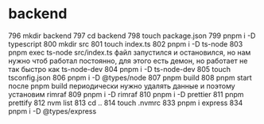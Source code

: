 # backend
  796  mkdir backend
  797  cd backend
  798  touch package.json
  799  pnpm i -D typescript
  800  mkdir src
  801  touch index.ts
  802  pnpm i -D ts-node
  803  pnpm exec ts-node src/index.ts
файл запустился и остановился, но нам нужно чтоб работал постоянно,
для этого есть демон, но работает не так быстро как ts-node-dev
  804  pnpm i -D ts-node-dev
  805  touch tsconfig.json
  806  pnpm i -D @types/node
  807  pnpm build
  808  pnpm start
после pnpm build периодически нужно удалять данные и поэтому установим rimraf
  809  pnpm i -D rimraf
  810  pnpm i -D prettier
  811  pnpm prettify
  812  nvm list
  813  cd ..
  814  touch .nvmrc
  833  pnpm i express
  834  pnpm i -D @types/express